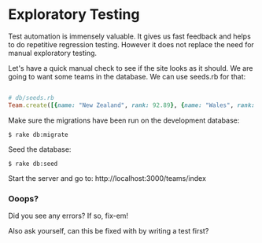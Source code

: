 # Exploratory Testing

Test automation is immensely valuable. It gives us fast feedback and helps to do repetitive regression testing. However it does not replace the need for manual exploratory testing.

Let's have a quick manual check to see if the site looks as it should. We are going to want some teams in the database. We can use seeds.rb for that:

```ruby

# db/seeds.rb
Team.create([{name: "New Zealand", rank: 92.89}, {name: "Wales", rank: 87.31}, {name: "Australia", rank: 86.75}, {name: "Ireland", rank: 84.40}, {name: "South Africa", rank: 82.66}])
```

Make sure the migrations have been run on the development database:

```
$ rake db:migrate
```

Seed the database:

```
$ rake db:seed
```

Start the server and go to: http://localhost:3000/teams/index

### Ooops?

Did you see any errors? If so, fix-em! 

Also ask yourself, can this be fixed with by writing a test first? 